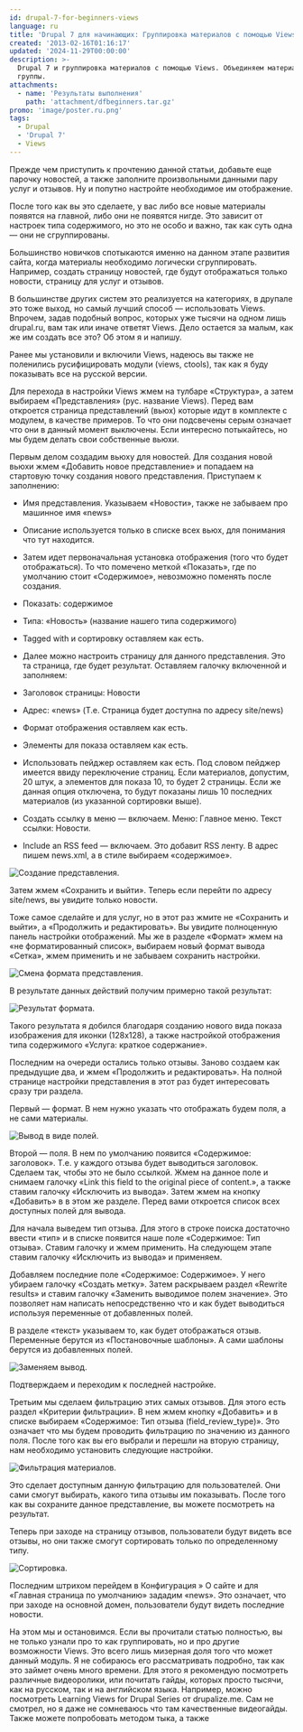 ```yaml
---
id: drupal-7-for-beginners-views
language: ru
title: 'Drupal 7 для начинающих: Группировка материалов с помощью Views.'
created: '2013-02-16T01:16:17'
updated: '2024-11-29T00:00:00'
description: >-
  Drupal 7 и группировка материалов с помощью Views. Объединяем материалы в
  группы.
attachments:
  - name: 'Результаты выполнения'
    path: 'attachment/dfbeginners.tar.gz'
promo: 'image/poster.ru.png'
tags:
  - Drupal
  - 'Drupal 7'
  - Views
---
```


Прежде чем приступить к прочтению данной статьи, добавьте еще парочку новостей,
а также заполните произвольными данными пару услуг и отзывов. Ну и попутно
настройте необходимое им отображение.

После того как вы это сделаете, у вас либо все новые материалы появятся на
главной, либо они не появятся нигде. Это зависит от настроек типа содержимого,
но это не особо и важно, так как суть одна — они не сгруппированы.

Большинство новичков спотыкаются именно на данном этапе развития сайта, когда
материалы необходимо логически сгруппировать. Например, создать страницу
новостей, где будут отображаться только новости, страницу для услуг и отзывов.

В большинстве других систем это реализуется на категориях, в друпале это тоже
выход, но самый лучший способ — использовать Views. Впрочем, задав подобный
вопрос, которых уже тысячи на одном лишь drupal.ru, вам так или иначе ответят
Views. Дело остается за малым, как же им создать все это? Об этом я и напишу.

Ранее мы установили и включили Views, надеюсь вы также не поленились
русифицировать модули (views, ctools), так как я буду показывать все на русской
версии.

Для перехода в настройки Views жмем на тулбаре «Структура», а затем выбираем
«Представления» (рус. название Views). Перед вам откроется страница
представлений (вьюх) которые идут в комплекте с модулем, в качестве примеров. То
что они подсвечены серым означает что они в данный момент выключены. Если
интересно потыкайтесь, но мы будем делать свои собственные вьюхи.

Первым делом создадим вьюху для новостей. Для создания новой вьюхи жмем
«Добавить новое представление» и попадаем на стартовую точку создания нового
представления. Приступаем к заполнению:

- Имя представления. Указываем «Новости», также не забываем про машинное имя
  «news»
- Описание используется только в списке всех вьюх, для понимания что тут
  находится.
- Затем идет первоначальная установка отображения (того что будет отображаться).
  То что помечено меткой «Показать», где по умолчанию стоит «Содержимое»,
  невозможно поменять после создания.

- Показать: содержимое
- Типа: «Новость» (название нашего типа содержимого)
- Tagged with и сортировку оставляем как есть.
- Далее можно настроить страницу для данного представления. Это та страница, где
  будет результат. Оставляем галочку включенной и заполняем:

- Заголовок страницы: Новости
- Адрес: «news» (Т.е. Страница будет доступна по адресу site/news)
- Формат отображения оставляем как есть.
- Элементы для показа оставляем как есть.
- Использовать пейджер оставляем как есть. Под словом пейджер имеется ввиду
  переключение страниц. Если материалов, допустим, 20 штук, а элементов для
  показа 10, то будет 2 страницы. Если же данная опция отключена, то будут
  показаны лишь 10 последних материалов (из указанной сортировки выше).
- Создать ссылку в меню — включаем. Меню: Главное меню. Текст ссылки: Новости.
- Include an RSS feed — включаем. Это добавит RSS ленту. В адрес пишем news.xml,
  а в стиле выбираем «содержимое».

![Создание представления.](image/1.png)

Затем жмем «Сохранить и выйти». Теперь если перейти по адресу site/news, вы
увидите только новости.

Тоже самое сделайте и для услуг, но в этот раз жмите не «Сохранить и выйти», а
«Продолжить и редактировать». Вы увидите полноценную панель настройки
отображений. Мы же в разделе «Формат» жмем на «не форматированный список»,
выбираем новый формат вывода «Сетка», жмем применить и не забываем сохранить
настройки.

![Смена формата представления.](image/2.png)

В результате данных действий получим примерно такой результат:

![Результат формата.](image/3.png)

Такого результата я добился благодаря созданию нового вида показа изображения
для иконки (128х128), а также настройкой отображения типа содержимого «Услуга:
краткое содержание».

Последним на очереди остались только отзывы. Заново создаем как предыдущие два,
и жмем «Продолжить и редактировать». На полной странице настройки представления
в этот раз будет интересовать сразу три раздела.

Первый — формат. В нем нужно указать что отображать будем поля, а не сами
материалы.

![Вывод в виде полей.](image/4.png)

Второй — поля. В нем по умолчанию появится «Содержимое: заголовок». Т.е. у
каждого отзыва будет выводиться заголовок. Сделаем так, чтобы это не было
ссылкой. Жмем на данное поле и снимаем галочку «Link this field to the original
piece of content.», а также ставим галочку «Исключить из вывода». Затем жмем на
кнопку «Добавить» в в этом же разделе. Перед вами откроется список всех
доступных полей для вывода.

Для начала выведем тип отзыва. Для этого в строке поиска достаточно ввести «тип»
и в списке появится наше поле «Содержимое: Тип отзыва». Ставим галочку и жмем
применить. На следующем этапе ставим галочку «Исключить из вывода» и применяем.

Добавляем последние поле «Содержимое: Содержимое». У него убираем галочку
«Создать метку». Затем раскрываем раздел «Rewrite results» и ставим галочку
«Заменить выводимое полем значение». Это позволяет нам написать непосредственно
что и как будет выводиться используя переменные от добавленных полей.

В разделе «текст» указываем то, как будет отображаться отзыв. Переменные берутся
из «Постановочные шаблоны». А сами шаблоны берутся из добавленных полей.

![Заменяем вывод.](image/5.png)

Подтверждаем и переходим к последней настройке.

Третьим мы сделаем фильтрацию этих самых отзывов. Для этого есть раздел
«Критерии фильтрации». В нем жмем кнопку «Добавить» и в списке выбираем
«Содержимое: Тип отзыва (field_review_type)». Это означает что мы будем
проводить фильтрацию по значению из данного поля. После того как вы его выбрали
и перешли на вторую страницу, нам необходимо установить следующие настройки.

![Фильтрация материалов.](image/6.png)

Это сделает доступным данную фильтрацию для пользователей. Они сами смогут
выбирать, какого типа отзывы им показывать. После того как вы сохраните данное
представление, вы можете посмотреть на результат.

Теперь при заходе на страницу отзывов, пользователи будут видеть все отзывы, но
они также смогут сортировать только по определенному типу.

![Сортировка.](image/7.png)

Последним штрихом перейдем в Конфигурация » О сайте и для «Главная страница по
умолчанию» зададим «news». Это означает, что при заходе на основной домен,
пользователи будут видеть последние новости.

На этом мы и остановимся. Если вы прочитали статью полностью, вы не только
узнали про то как группировать, но и про другие возможности Views. Это всего
лишь мизерная доля того что может данный модуль. Я не собираюсь его
рассматривать подробно, так как это займет очень много времени. Для этого я
рекомендую посмотреть различные видеоролики, или почитать гайды, которых просто
тысячи, как на русском, так и на английском языка. Например, можно посмотреть
Learning Views for Drupal Series от drupalize.me. Сам не смотрел, но я даже не
сомневаюсь что там качественные видеогайды. Также можете попробовать методом
тыка, а также
